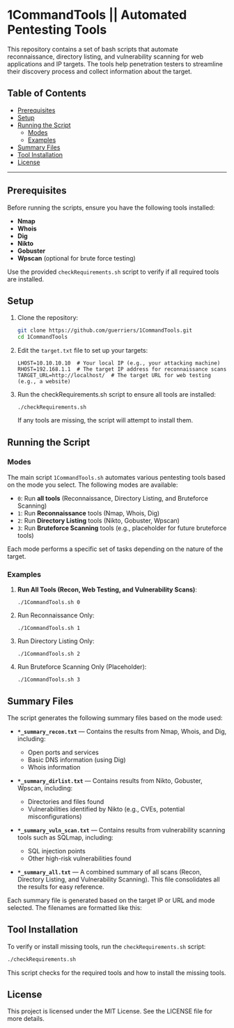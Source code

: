 # 1CommandTools || Automated Pentesting Tools

This repository contains a set of bash scripts that automate reconnaissance, directory listing, and vulnerability scanning for web applications and IP targets. The tools help penetration testers to streamline their discovery process and collect information about the target.

## Table of Contents

- [Prerequisites](#prerequisites)
- [Setup](#setup)
- [Running the Script](#running-the-script)
  - [Modes](#modes)
  - [Examples](#examples)
- [Summary Files](#summary-files)
- [Tool Installation](#tool-installation)
- [License](#license)

---

## Prerequisites

Before running the scripts, ensure you have the following tools installed:

- **Nmap**
- **Whois**
- **Dig**
- **Nikto**
- **Gobuster**
- **Wpscan** (optional for brute force testing)

Use the provided `checkRequirements.sh` script to verify if all required tools are installed.

## Setup

1. Clone the repository:

   ```bash
   git clone https://github.com/guerriers/1CommandTools.git
   cd 1CommandTools
   ```

2. Edit the `target.txt` file to set up your targets:

   ```
   LHOST=10.10.10.10  # Your local IP (e.g., your attacking machine)
   RHOST=192.168.1.1  # The target IP address for reconnaissance scans
   TARGET_URL=http://localhost/  # The target URL for web testing (e.g., a website)
   ```

3. Run the checkRequirements.sh script to ensure all tools are installed:

   ```
   ./checkRequirements.sh
   ```

   If any tools are missing, the script will attempt to install them.

## Running the Script

### Modes

The main script `1CommandTools.sh` automates various pentesting tools based on the mode you select. The following modes are available:

- `0`: Run **all tools** (Reconnaissance, Directory Listing, and Bruteforce Scanning)
- `1`: Run **Reconnaissance** tools (Nmap, Whois, Dig)
- `2`: Run **Directory Listing** tools (Nikto, Gobuster, Wpscan)
- `3`: Run **Bruteforce Scanning** tools (e.g., placeholder for future bruteforce tools)

Each mode performs a specific set of tasks depending on the nature of the target.

### Examples

1. **Run All Tools (Recon, Web Testing, and Vulnerability Scans)**:
   ```
   ./1CommandTools.sh 0
   ```
2. Run Reconnaissance Only:

   ```
   ./1CommandTools.sh 1
   ```

3. Run Directory Listing Only:

   ```
   ./1CommandTools.sh 2
   ```

4. Run Bruteforce Scanning Only (Placeholder):
   ```
   ./1CommandTools.sh 3
   ```

## Summary Files

The script generates the following summary files based on the mode used:

- **`*_summary_recon.txt`** — Contains the results from Nmap, Whois, and Dig, including:

  - Open ports and services
  - Basic DNS information (using Dig)
  - Whois information

- **`*_summary_dirlist.txt`** — Contains results from Nikto, Gobuster, Wpscan, including:

  - Directories and files found
  - Vulnerabilities identified by Nikto (e.g., CVEs, potential misconfigurations)

- **`*_summary_vuln_scan.txt`** — Contains results from vulnerability scanning tools such as SQLmap, including:

  - SQL injection points
  - Other high-risk vulnerabilities found

- **`*_summary_all.txt`** — A combined summary of all scans (Recon, Directory Listing, and Vulnerability Scanning). This file consolidates all the results for easy reference.

Each summary file is generated based on the target IP or URL and mode selected. The filenames are formatted like this:

## Tool Installation

To verify or install missing tools, run the `checkRequirements.sh` script:

```bash
./checkRequirements.sh
```

This script checks for the required tools and how to install the missing tools.

## License

This project is licensed under the MIT License. See the LICENSE file for more details.

